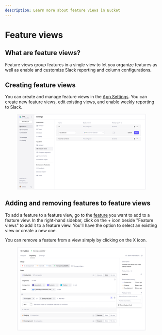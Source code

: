 ```yaml
---
description: Learn more about feature views in Bucket
---
```


# Feature views

## What are feature views?

Feature views group features in a single view to let you organize features as well as enable and customize Slack reporting and column configurations.

## Creating feature views

You can create and manage feature views in the [App Settings](https://app.bucket.co/env-current/settings/app-stages).  You can create new feature views, edit existing views, and enable weekly reporting to Slack.

<figure><img src="../.gitbook/assets/Global settings - Feature views-min.png" alt=""><figcaption></figcaption></figure>

## Adding and removing features to feature views

To add a feature to a feature view, go to the [feature](https://app.bucket.co/env-current/features) you want to add to a feature view. In the right-hand sidebar, click on the + icon beside "Feature views" to add it to a feature view. You'll have the option to select an existing view or create a new one.&#x20;

You can remove a feature from a view simply by clicking on the X icon.

<figure><img src="../.gitbook/assets/Adding features to a feature view-min.png" alt="Adding a feature to a feature view"><figcaption></figcaption></figure>

